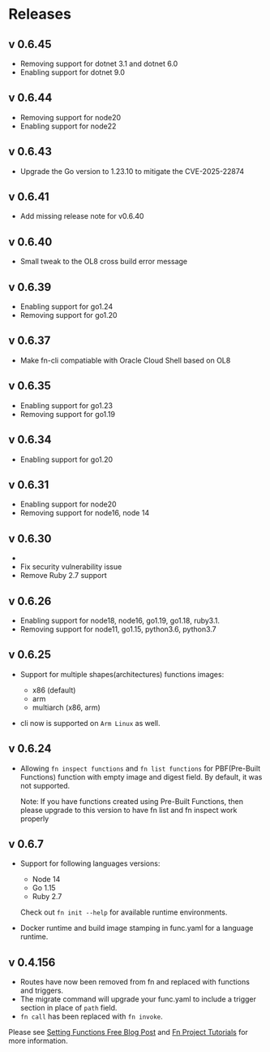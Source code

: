 
# Releases
## v 0.6.45

* Removing support for dotnet 3.1 and dotnet 6.0
* Enabling support for dotnet 9.0

## v 0.6.44

* Removing support for node20
* Enabling support for node22

## v 0.6.43

* Upgrade the Go version to 1.23.10 to mitigate the CVE-2025-22874
## v 0.6.41

* Add missing release note for v0.6.40

## v 0.6.40

* Small tweak to the OL8 cross build error message

## v 0.6.39

* Enabling support for go1.24
* Removing support for go1.20
 
## v 0.6.37

* Make fn-cli compatiable with Oracle Cloud Shell based on OL8

## v 0.6.35

* Enabling support for go1.23
* Removing support for go1.19

## v 0.6.34

* Enabling support for go1.20

## v 0.6.31

* Enabling support for node20
* Removing support for node16, node 14

## v 0.6.30
* 
* Fix security vulnerability issue
* Remove Ruby 2.7 support

## v 0.6.26

* Enabling support for node18, node16, go1.19, go1.18, ruby3.1.
* Removing support for node11, go1.15, python3.6, python3.7

## v 0.6.25

* Support for multiple shapes(architectures) functions images: 
  * x86 (default)
  * arm
  * multiarch (x86, arm)
  
* cli now is supported on `Arm Linux` as well.


## v 0.6.24

* Allowing `fn inspect functions` and `fn list functions` for PBF(Pre-Built Functions) function with empty image and digest field. By default, it was not supported. 
  
  Note: If you have functions created using Pre-Built Functions, then please upgrade to this version to have fn list and fn inspect  work properly


## v 0.6.7

* Support for following languages versions:
    * Node 14
    * Go 1.15
    * Ruby 2.7
  
    Check out `fn init --help` for available runtime environments.
* Docker runtime and build image stamping in func.yaml for a language runtime. 

## v 0.4.156

* Routes have now been removed from fn and replaced with functions and triggers.
* The migrate command will upgrade your func.yaml to include a trigger section in place of `path` field.
* `fn call` has been replaced with `fn invoke`.

Please see [Setting Functions Free Blog Post](https://medium.com/fnproject/setting-functions-free-15d063be72bf) and [Fn Project Tutorials](http://fnproject.io/tutorials/) for more information.